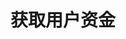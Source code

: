 ---
title: 获取用户资金
position_number: 4
type: get
description: /v1/balance/list
left_code_blocks:
    -
        code_block: "public void getMarketConfig() {\r\n\tString text = HttpUtil.get(URL + \"/data/api/v1/getMarketConfig\");\r\n\tSystem.out.println(text);\r\n}"
        title: Java
        language: java
right_code_blocks:
    - code_block: |-
        {
          "error": {
            "code": "",
            "msg": ""
          },
          "msgInfo": "",
          "result": [
            {
              "availableBalance": 0, //可用余额
              "coin": "", //币种
              "isolatedMargin": 0, //逐仓保证金冻结
              "openOrderMarginFrozen": 0, //订单冻结
              "walletBalance": 0 //钱包余额
            }
          ],
          "returnCode": 0
        }
      title: Response
      language: json
---